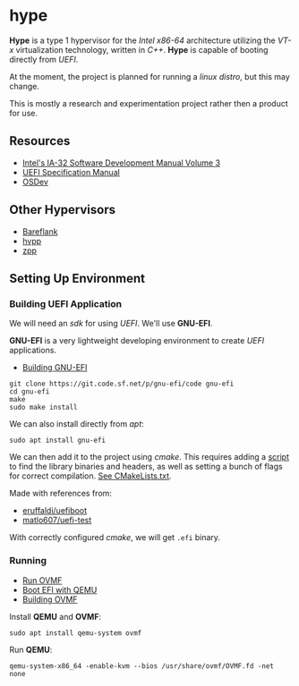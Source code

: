 # hype

__Hype__ is a type 1 hypervisor for the _Intel x86-64_ architecture
utilizing the _VT-x_ virtualization technology, written in _C++_. 
__Hype__ is capable of booting directly from _UEFI_.

At the moment, the project is planned for running a _linux distro_,
but this may change.

This is mostly a research and experimentation project rather then
a product for use.

## Resources

- [Intel's IA-32 Software Development Manual Volume 3](https://www.intel.com/content/www/us/en/architecture-and-technology/64-ia-32-architectures-software-developer-system-programming-manual-325384.html)
- [UEFI Specification Manual](https://www.uefi.org/sites/default/files/resources/UEFI%20Spec%202_6.pdf)
- [OSDev](https://wiki.osdev.org/)
  
## Other Hypervisors

- [Bareflank](https://github.com/Bareflank/hypervisor/)
- [hvpp](https://github.com/wbenny/hvpp)
- [zpp](https://github.com/eyalz800/zpp_hypervisor)


## Setting Up Environment

### Building UEFI Application

We will need an _sdk_ for using _UEFI_. We'll use __GNU-EFI__.

__GNU-EFI__ is a very lightweight developing environment to create _UEFI_ applications.

- [Building GNU-EFI](https://wiki.osdev.org/GNU-EFI)

```shell
git clone https://git.code.sf.net/p/gnu-efi/code gnu-efi
cd gnu-efi
make
sudo make install
```

We can also install directly from _apt_:
```shell
sudo apt install gnu-efi
```

We can then add it to the project using _cmake_. This requires
adding a [script](scripts/modules/FindGNUefi.cmake) to find the library binaries and headers, as well as 
setting a bunch of flags for correct compilation. [See CMakeLists.txt](hype/CMakeLists.txt).

Made with references from: 
- [eruffaldi/uefiboot](https://github.com/eruffaldi/uefiboot)
- [matlo607/uefi-test](https://github.com/matlo607/uefi-test)

With correctly configured _cmake_, we will get `.efi` binary.

### Running

- [Run OVMF](https://github.com/tianocore/tianocore.github.io/wiki/How-to-run-OVMF)
- [Boot EFI with QEMU](https://unix.stackexchange.com/questions/52996/how-to-boot-efi-kernel-using-qemu-kvm)
- [Building OVMF](BUILD_OVMF.md)

Install __QEMU__ and __OVMF__:
```shell
sudo apt install qemu-system ovmf
```

Run __QEMU__:
```shell
qemu-system-x86_64 -enable-kvm --bios /usr/share/ovmf/OVMF.fd -net none
```
